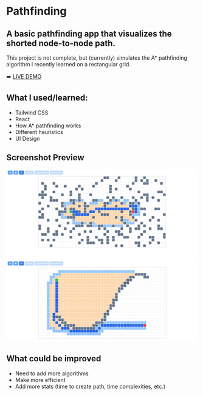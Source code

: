 # Pathfinding

## A basic pathfinding app that visualizes the shorted node-to-node path.

This project is not complete, but (currently) simulates the A* pathfinding algorithm I recently learned on a rectangular grid.

➡️ [LIVE DEMO](https://azboss2021.github.io/pathfinding/)

## What I used/learned:

* Tailwind CSS
* React
* How A* pathfinding works
* Different heuristics
* UI Design

## Screenshot Preview

![screenshot](./pathfinding1.jpg?raw=true)
![screenshot](./pathfinding2.jpg?raw=true)

## What could be improved

* Need to add more algorithms
* Make more efficient
* Add more stats (time to create path, time complexities, etc.)
